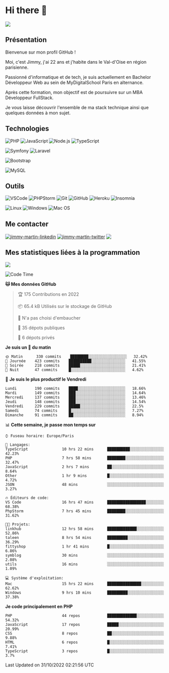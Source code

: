 # Hi there 👋

![](https://komarev.com/ghpvc/?username=jimmy-martin&color=1a1b27)

<!--
**jimmy-martin/jimmy-martin** is a ✨ _special_ ✨ repository because its `README.md` (this file) appears on your GitHub profile.

Here are some ideas to get you started:

- 🔭 I’m currently working on ...
- 🌱 I’m currently learning ...
- 👯 I’m looking to collaborate on ...
- 🤔 I’m looking for help with ...
- 💬 Ask me about ...
- 📫 How to reach me: ...
- 😄 Pronouns: ...
- ⚡ Fun fact: ...
-->

## Présentation

Bienvenue sur mon profil GitHub !

Moi, c'est Jimmy, j'ai 22 ans et j'habite dans le Val-d'Oise en région parisienne.

Passionné d'informatique et de tech, je suis actuellement en Bachelor Développeur Web au sein de MyDigitalSchool Paris en alternance.

Après cette formation, mon objectif est de poursuivre sur un MBA Développeur FullStack.

Je vous laisse découvrir l'ensemble de ma stack technique ainsi que quelques données à mon sujet.

## Technologies

<div>

![PHP](https://img.shields.io/badge/PHP-777BB4?style=for-the-badge&logo=php&logoColor=white) ![JavaScript](https://img.shields.io/badge/JavaScript-F7DF1E?style=for-the-badge&logo=javascript&logoColor=black) ![Node.js](https://img.shields.io/badge/Node.js-43853D?style=for-the-badge&logo=node.js&logoColor=white) ![TypeScript](https://img.shields.io/badge/TypeScript-007ACC?style=for-the-badge&logo=typescript&logoColor=white)

</div>
<div>

![Symfony](https://img.shields.io/badge/Symfony-092E20?style=for-the-badge&logo=symfony&logoColor=white) ![Laravel](https://img.shields.io/badge/Laravel-FF2D20?style=for-the-badge&logo=laravel&logoColor=white)

</div>
<div>

![Bootstrap](https://img.shields.io/badge/Bootstrap-563D7C?style=for-the-badge&logo=bootstrap&logoColor=white)

</div>
<div>

![MySQL](https://img.shields.io/badge/MySQL-4479A1?style=for-the-badge&logo=mysql&logoColor=white)

</div>

## Outils

![VSCode](https://img.shields.io/badge/VSCode-007ACC?style=for-the-badge&logo=visual-studio-code&logoColor=white)
![PHPStorm](http://img.shields.io/badge/-PHPStorm-181717?style=for-the-badge&logo=phpstorm&logoColor=white)
![Git](https://img.shields.io/badge/Git-E44C30?style=for-the-badge&logo=git&logoColor=white)
![GitHub](https://img.shields.io/badge/GitHub-100000?style=for-the-badge&logo=github&logoColor=white)
![Heroku](https://img.shields.io/badge/Heroku-6762a6?style=for-the-badge&logo=heroku&logoColor=white)
![Insomnia](https://img.shields.io/badge/Insomnia-5600cd?style=for-the-badge&logo=insomnia&logoColor=white)

![Linux](https://img.shields.io/badge/Linux-FCC624?style=for-the-badge&logo=linux&logoColor=white)
![Windows](https://img.shields.io/badge/Windows-0078D6?style=for-the-badge&logo=windows&logoColor=white)
![Mac OS](https://img.shields.io/badge/mac%20os-000000?style=for-the-badge&logo=apple&logoColor=white)

## Me contacter

<p>
<a href="https://www.linkedin.com/in/jimmy-martin-dev/" target="blank"><img align="center" src="https://img.shields.io/badge/-LinkedIn-0077B5?style=for-the-badge&logo=Linkedin&logoColor=white&link=https://www.linkedin.com/in/jimmy-martin-dev/" alt="jimmy-martin-linkedin"/></a>
<a href="https://twitter.com/jimmydev_" target="blank"><img align="center" src="https://img.shields.io/badge/-Twitter-1DA1F2?style=for-the-badge&logo=Twitter&logoColor=white&link=https://twitter.com/jimmydev_" alt="jimmy-martin-twitter"/></a>
 <a href="mailto:jimmy.martin952@gmail.com" target="blank"><img align="center" src="https://img.shields.io/badge/gmail-D14836?style=for-the-badge&logo=gmail&logoColor=white" /></a>
</p>

## Mes statistiques liées à la programmation

<a href="https://github-readme-stats.vercel.app/api/top-langs/?username=jimmy-martin&layout=compact">
  <img align="center" src="https://github-readme-stats.vercel.app/api/top-langs/?username=jimmy-martin&layout=compact"/>
</a>



<!--START_SECTION:waka-->
![Code Time](http://img.shields.io/badge/Code%20Time-1%2C240%20hrs%207%20mins-blue)

**🐱 Mes données GitHub** 

> 🏆 175 Contributions en 2022
 > 
> 📦 65.4 kB Utilisés sur le stockage de GitHub 
 > 
> 🚫 N'a pas choisi d'embaucher
 > 
> 📜 35 dépots publiques 
 > 
> 🔑 6 dépots privés  
 > 
**Je suis un 🐤 du matin** 

```text
🌞 Matin      330 commits    ████████░░░░░░░░░░░░░░░░░   32.42% 
🌆 Journée    423 commits    ██████████░░░░░░░░░░░░░░░   41.55% 
🌃 Soirée     218 commits    █████░░░░░░░░░░░░░░░░░░░░   21.41% 
🌙 Nuit       47 commits     █░░░░░░░░░░░░░░░░░░░░░░░░   4.62%

```
📅 **Je suis le plus productif le Vendredi** 

```text
Lundi        190 commits    ████░░░░░░░░░░░░░░░░░░░░░   18.66% 
Mardi        149 commits    ███░░░░░░░░░░░░░░░░░░░░░░   14.64% 
Mercredi     137 commits    ███░░░░░░░░░░░░░░░░░░░░░░   13.46% 
Jeudi        148 commits    ███░░░░░░░░░░░░░░░░░░░░░░   14.54% 
Vendredi     229 commits    █████░░░░░░░░░░░░░░░░░░░░   22.5% 
Samedi       74 commits     █░░░░░░░░░░░░░░░░░░░░░░░░   7.27% 
Dimanche     91 commits     ██░░░░░░░░░░░░░░░░░░░░░░░   8.94%

```


📊 **Cette semaine, je passe mon temps sur** 

```text
⌚︎ Fuseau horaire: Europe/Paris

💬 Langages: 
TypeScript               10 hrs 22 mins      ██████████░░░░░░░░░░░░░░░   42.23% 
PHP                      7 hrs 58 mins       ████████░░░░░░░░░░░░░░░░░   32.47% 
JavaScript               2 hrs 7 mins        ██░░░░░░░░░░░░░░░░░░░░░░░   8.64% 
Other                    1 hr 9 mins         █░░░░░░░░░░░░░░░░░░░░░░░░   4.72% 
JSON                     48 mins             ░░░░░░░░░░░░░░░░░░░░░░░░░   3.27%

🔥 Éditeurs de code: 
VS Code                  16 hrs 47 mins      █████████████████░░░░░░░░   68.38% 
PhpStorm                 7 hrs 45 mins       ████████░░░░░░░░░░░░░░░░░   31.62%

🐱‍💻 Projets: 
linkhub                  12 hrs 58 mins      █████████████░░░░░░░░░░░░   52.86% 
taleen                   8 hrs 54 mins       █████████░░░░░░░░░░░░░░░░   36.29% 
fittyshop                1 hr 41 mins        █░░░░░░░░░░░░░░░░░░░░░░░░   6.86% 
symblog                  30 mins             ░░░░░░░░░░░░░░░░░░░░░░░░░   2.08% 
utils                    16 mins             ░░░░░░░░░░░░░░░░░░░░░░░░░   1.09%

💻 Système d'exploitation: 
Mac                      15 hrs 22 mins      ███████████████░░░░░░░░░░   62.62% 
Windows                  9 hrs 10 mins       █████████░░░░░░░░░░░░░░░░   37.38%

```

**Je code principalement en PHP** 

```text
PHP                      44 repos            █████████████░░░░░░░░░░░░   54.32% 
JavaScript               17 repos            █████░░░░░░░░░░░░░░░░░░░░   20.99% 
CSS                      8 repos             ██░░░░░░░░░░░░░░░░░░░░░░░   9.88% 
HTML                     6 repos             █░░░░░░░░░░░░░░░░░░░░░░░░   7.41% 
TypeScript               3 repos             █░░░░░░░░░░░░░░░░░░░░░░░░   3.7%

```



 Last Updated on 31/10/2022 02:21:56 UTC
<!--END_SECTION:waka-->


